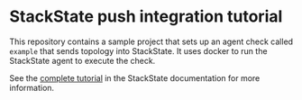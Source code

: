 # StackState push integration tutorial

This repository contains a sample project that sets up an agent check called `example` that sends topology into StackState. It uses docker to run the StackState agent to execute the check.

See the [complete tutorial](https://stackstate.gitbook.io/stackstate-docs-development/v/STAC-0-extension-tutorials/develop/tutorials) in the StackState documentation for more information.

